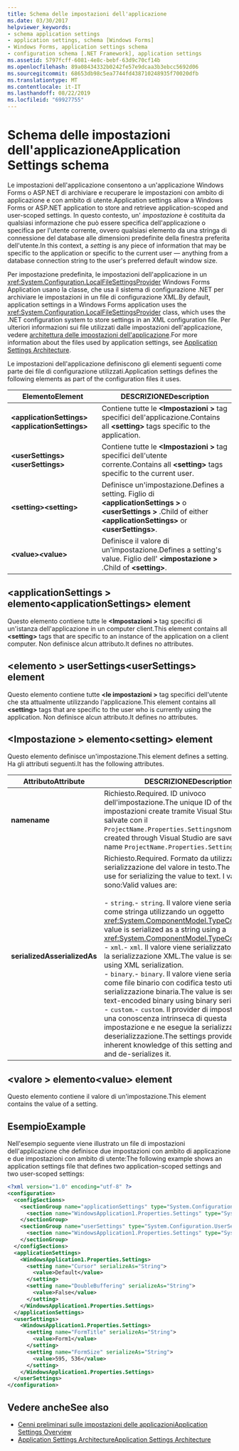 ```yaml
---
title: Schema delle impostazioni dell'applicazione
ms.date: 03/30/2017
helpviewer_keywords:
- schema application settings
- application settings, schema [Windows Forms]
- Windows Forms, application settings schema
- configuration schema [.NET Framework], application settings
ms.assetid: 5797fcff-6081-4e8c-bebf-63d9c70cf14b
ms.openlocfilehash: 89a08434332b0242fe57e9dcaa3b3ebcc5692d06
ms.sourcegitcommit: 68653db98c5ea7744fd438710248935f70020dfb
ms.translationtype: MT
ms.contentlocale: it-IT
ms.lasthandoff: 08/22/2019
ms.locfileid: "69927755"
---
```

# <a name="application-settings-schema"></a><span data-ttu-id="71cad-102">Schema delle impostazioni dell'applicazione</span><span class="sxs-lookup"><span data-stu-id="71cad-102">Application Settings schema</span></span>

<span data-ttu-id="71cad-103">Le impostazioni dell'applicazione consentono a un'applicazione Windows Forms o ASP.NET di archiviare e recuperare le impostazioni con ambito di applicazione e con ambito di utente.</span><span class="sxs-lookup"><span data-stu-id="71cad-103">Application settings allow a Windows Forms or ASP.NET application to store and retrieve application-scoped and user-scoped settings.</span></span> <span data-ttu-id="71cad-104">In questo contesto, un' *impostazione* è costituita da qualsiasi informazione che può essere specifica dell'applicazione o specifica per l'utente corrente, ovvero qualsiasi elemento da una stringa di connessione del database alle dimensioni predefinite della finestra preferita dell'utente.</span><span class="sxs-lookup"><span data-stu-id="71cad-104">In this context, a *setting* is any piece of information that may be specific to the application or specific to the current user — anything from a database connection string to the user's preferred default window size.</span></span>

<span data-ttu-id="71cad-105">Per impostazione predefinita, le impostazioni dell'applicazione in un <xref:System.Configuration.LocalFileSettingsProvider> Windows Forms Application usano la classe, che usa il sistema di configurazione .NET per archiviare le impostazioni in un file di configurazione XML.</span><span class="sxs-lookup"><span data-stu-id="71cad-105">By default, application settings in a Windows Forms application uses the <xref:System.Configuration.LocalFileSettingsProvider> class, which uses the .NET configuration system to store settings in an XML configuration file.</span></span> <span data-ttu-id="71cad-106">Per ulteriori informazioni sui file utilizzati dalle impostazioni dell'applicazione, vedere [architettura delle impostazioni dell'applicazione](../../winforms/advanced/application-settings-architecture.md).</span><span class="sxs-lookup"><span data-stu-id="71cad-106">For more information about the files used by application settings, see [Application Settings Architecture](../../winforms/advanced/application-settings-architecture.md).</span></span>

<span data-ttu-id="71cad-107">Le impostazioni dell'applicazione definiscono gli elementi seguenti come parte dei file di configurazione utilizzati.</span><span class="sxs-lookup"><span data-stu-id="71cad-107">Application settings defines the following elements as part of the configuration files it uses.</span></span>

| <span data-ttu-id="71cad-108">Elemento</span><span class="sxs-lookup"><span data-stu-id="71cad-108">Element</span></span>                    | <span data-ttu-id="71cad-109">DESCRIZIONE</span><span class="sxs-lookup"><span data-stu-id="71cad-109">Description</span></span>                                                                           |
| -------------------------- | ------------------------------------------------------------------------------------- |
| <span data-ttu-id="71cad-110">**\<applicationSettings>**</span><span class="sxs-lookup"><span data-stu-id="71cad-110">**\<applicationSettings>**</span></span> | <span data-ttu-id="71cad-111">Contiene tutte le  **\<Impostazioni >** tag specifici dell'applicazione.</span><span class="sxs-lookup"><span data-stu-id="71cad-111">Contains all **\<setting>** tags specific to the application.</span></span>                         |
| <span data-ttu-id="71cad-112">**\<userSettings>**</span><span class="sxs-lookup"><span data-stu-id="71cad-112">**\<userSettings>**</span></span>        | <span data-ttu-id="71cad-113">Contiene tutte le  **\<Impostazioni >** tag specifici dell'utente corrente.</span><span class="sxs-lookup"><span data-stu-id="71cad-113">Contains all **\<setting>** tags specific to the current user.</span></span>                        |
| <span data-ttu-id="71cad-114">**\<setting>**</span><span class="sxs-lookup"><span data-stu-id="71cad-114">**\<setting>**</span></span>             | <span data-ttu-id="71cad-115">Definisce un'impostazione.</span><span class="sxs-lookup"><span data-stu-id="71cad-115">Defines a setting.</span></span> <span data-ttu-id="71cad-116">Figlio di  **\<applicationSettings >** o  **\<userSettings >** .</span><span class="sxs-lookup"><span data-stu-id="71cad-116">Child of either **\<applicationSettings>** or **\<userSettings>**.</span></span> |
| <span data-ttu-id="71cad-117">**\<value>**</span><span class="sxs-lookup"><span data-stu-id="71cad-117">**\<value>**</span></span>               | <span data-ttu-id="71cad-118">Definisce il valore di un'impostazione.</span><span class="sxs-lookup"><span data-stu-id="71cad-118">Defines a setting's value.</span></span> <span data-ttu-id="71cad-119">Figlio dell'  **\<impostazione >** .</span><span class="sxs-lookup"><span data-stu-id="71cad-119">Child of **\<setting>**.</span></span>                                   |

## <a name="applicationsettings-element"></a><span data-ttu-id="71cad-120">\<applicationSettings > elemento</span><span class="sxs-lookup"><span data-stu-id="71cad-120">\<applicationSettings> element</span></span>

<span data-ttu-id="71cad-121">Questo elemento contiene tutte le  **\<Impostazioni >** tag specifici di un'istanza dell'applicazione in un computer client.</span><span class="sxs-lookup"><span data-stu-id="71cad-121">This element contains all **\<setting>** tags that are specific to an instance of the application on a client computer.</span></span> <span data-ttu-id="71cad-122">Non definisce alcun attributo.</span><span class="sxs-lookup"><span data-stu-id="71cad-122">It defines no attributes.</span></span>

## <a name="usersettings-element"></a><span data-ttu-id="71cad-123">\<elemento > userSettings</span><span class="sxs-lookup"><span data-stu-id="71cad-123">\<userSettings> element</span></span>

<span data-ttu-id="71cad-124">Questo elemento contiene tutte  **\<le impostazioni >** tag specifici dell'utente che sta attualmente utilizzando l'applicazione.</span><span class="sxs-lookup"><span data-stu-id="71cad-124">This element contains all **\<setting>** tags that are specific to the user who is currently using the application.</span></span> <span data-ttu-id="71cad-125">Non definisce alcun attributo.</span><span class="sxs-lookup"><span data-stu-id="71cad-125">It defines no attributes.</span></span>

## <a name="setting-element"></a><span data-ttu-id="71cad-126">\<Impostazione > elemento</span><span class="sxs-lookup"><span data-stu-id="71cad-126">\<setting> element</span></span>

<span data-ttu-id="71cad-127">Questo elemento definisce un'impostazione.</span><span class="sxs-lookup"><span data-stu-id="71cad-127">This element defines a setting.</span></span> <span data-ttu-id="71cad-128">Ha gli attributi seguenti.</span><span class="sxs-lookup"><span data-stu-id="71cad-128">It has the following attributes.</span></span>

| <span data-ttu-id="71cad-129">Attributo</span><span class="sxs-lookup"><span data-stu-id="71cad-129">Attribute</span></span>        | <span data-ttu-id="71cad-130">DESCRIZIONE</span><span class="sxs-lookup"><span data-stu-id="71cad-130">Description</span></span> |
| ---------------- | ----------- |
| <span data-ttu-id="71cad-131">**name**</span><span class="sxs-lookup"><span data-stu-id="71cad-131">**name**</span></span>         | <span data-ttu-id="71cad-132">Richiesto.</span><span class="sxs-lookup"><span data-stu-id="71cad-132">Required.</span></span> <span data-ttu-id="71cad-133">ID univoco dell'impostazione.</span><span class="sxs-lookup"><span data-stu-id="71cad-133">The unique ID of the setting.</span></span> <span data-ttu-id="71cad-134">Le impostazioni create tramite Visual Studio vengono salvate con il `ProjectName.Properties.Settings`nome.</span><span class="sxs-lookup"><span data-stu-id="71cad-134">Settings created through Visual Studio are saved with the name `ProjectName.Properties.Settings`.</span></span> |
| <span data-ttu-id="71cad-135">**serializedAs**</span><span class="sxs-lookup"><span data-stu-id="71cad-135">**serializedAs**</span></span> | <span data-ttu-id="71cad-136">Richiesto.</span><span class="sxs-lookup"><span data-stu-id="71cad-136">Required.</span></span> <span data-ttu-id="71cad-137">Formato da utilizzare per la serializzazione del valore in testo.</span><span class="sxs-lookup"><span data-stu-id="71cad-137">The format to use for serializing the value to text.</span></span> <span data-ttu-id="71cad-138">I valori validi sono:</span><span class="sxs-lookup"><span data-stu-id="71cad-138">Valid values are:</span></span><br><br><span data-ttu-id="71cad-139">- `string`.</span><span class="sxs-lookup"><span data-stu-id="71cad-139">- `string`.</span></span> <span data-ttu-id="71cad-140">Il valore viene serializzato come stringa utilizzando un oggetto <xref:System.ComponentModel.TypeConverter>.</span><span class="sxs-lookup"><span data-stu-id="71cad-140">The value is serialized as a string using a <xref:System.ComponentModel.TypeConverter>.</span></span><br><span data-ttu-id="71cad-141">- `xml`.</span><span class="sxs-lookup"><span data-stu-id="71cad-141">- `xml`.</span></span> <span data-ttu-id="71cad-142">Il valore viene serializzato utilizzando la serializzazione XML.</span><span class="sxs-lookup"><span data-stu-id="71cad-142">The value is serialized using XML serialization.</span></span><br><span data-ttu-id="71cad-143">- `binary`.</span><span class="sxs-lookup"><span data-stu-id="71cad-143">- `binary`.</span></span> <span data-ttu-id="71cad-144">Il valore viene serializzato come file binario con codifica testo utilizzando la serializzazione binaria.</span><span class="sxs-lookup"><span data-stu-id="71cad-144">The value is serialized as text-encoded binary using binary serialization.</span></span><br /><span data-ttu-id="71cad-145">- `custom`.</span><span class="sxs-lookup"><span data-stu-id="71cad-145">- `custom`.</span></span> <span data-ttu-id="71cad-146">Il provider di impostazioni ha una conoscenza intrinseca di questa impostazione e ne esegue la serializzazione e la deserializzazione.</span><span class="sxs-lookup"><span data-stu-id="71cad-146">The settings provider has inherent knowledge of this setting and serializes and de-serializes it.</span></span> |

## <a name="value-element"></a><span data-ttu-id="71cad-147">\<valore > elemento</span><span class="sxs-lookup"><span data-stu-id="71cad-147">\<value> element</span></span>

<span data-ttu-id="71cad-148">Questo elemento contiene il valore di un'impostazione.</span><span class="sxs-lookup"><span data-stu-id="71cad-148">This element contains the value of a setting.</span></span>

## <a name="example"></a><span data-ttu-id="71cad-149">Esempio</span><span class="sxs-lookup"><span data-stu-id="71cad-149">Example</span></span>

<span data-ttu-id="71cad-150">Nell'esempio seguente viene illustrato un file di impostazioni dell'applicazione che definisce due impostazioni con ambito di applicazione e due impostazioni con ambito di utente:</span><span class="sxs-lookup"><span data-stu-id="71cad-150">The following example shows an application settings file that defines two application-scoped settings and two user-scoped settings:</span></span>

```xml
<?xml version="1.0" encoding="utf-8" ?>
<configuration>
  <configSections>
    <sectionGroup name="applicationSettings" type="System.Configuration.ApplicationSettingsGroup, System, Version=2.0.0.0, Culture=neutral, PublicKeyToken=b77a5c561934e089">
      <section name="WindowsApplication1.Properties.Settings" type="System.Configuration.ClientSettingsSection, System, Version=2.0.0.0, Culture=neutral, PublicKeyToken=b77a5c561934e089" />
    </sectionGroup>
    <sectionGroup name="userSettings" type="System.Configuration.UserSettingsGroup, System, Version=2.0.0.0, Culture=neutral, PublicKeyToken=b77a5c561934e089">
      <section name="WindowsApplication1.Properties.Settings" type="System.Configuration.ClientSettingsSection, System, Version=2.0.0.0, Culture=neutral, PublicKeyToken=b77a5c561934e089" allowExeDefinition="MachineToLocalUser" />
    </sectionGroup>
  </configSections>
  <applicationSettings>
    <WindowsApplication1.Properties.Settings>
      <setting name="Cursor" serializeAs="String">
        <value>Default</value>
      </setting>
      <setting name="DoubleBuffering" serializeAs="String">
        <value>False</value>
      </setting>
    </WindowsApplication1.Properties.Settings>
  </applicationSettings>
  <userSettings>
    <WindowsApplication1.Properties.Settings>
      <setting name="FormTitle" serializeAs="String">
        <value>Form1</value>
      </setting>
      <setting name="FormSize" serializeAs="String">
        <value>595, 536</value>
      </setting>
    </WindowsApplication1.Properties.Settings>
  </userSettings>
</configuration>
```

## <a name="see-also"></a><span data-ttu-id="71cad-151">Vedere anche</span><span class="sxs-lookup"><span data-stu-id="71cad-151">See also</span></span>

- [<span data-ttu-id="71cad-152">Cenni preliminari sulle impostazioni delle applicazioni</span><span class="sxs-lookup"><span data-stu-id="71cad-152">Application Settings Overview</span></span>](../../winforms/advanced/application-settings-overview.md)
- [<span data-ttu-id="71cad-153">Application Settings Architecture</span><span class="sxs-lookup"><span data-stu-id="71cad-153">Application Settings Architecture</span></span>](../../winforms/advanced/application-settings-architecture.md)
